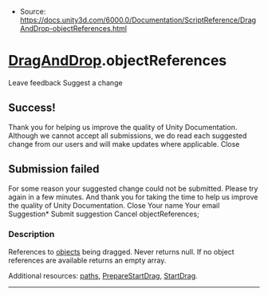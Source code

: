 * Source: https://docs.unity3d.com/6000.0/Documentation/ScriptReference/DragAndDrop-objectReferences.html

#  [DragAndDrop](https://docs.unity3d.com/6000.0/Documentation/ScriptReference/DragAndDrop.html).objectReferences
Leave feedback
Suggest a change
## Success!
Thank you for helping us improve the quality of Unity Documentation. Although we cannot accept all submissions, we do read each suggested change from our users and will make updates where applicable.
Close
## Submission failed
For some reason your suggested change could not be submitted. Please <a>try again</a> in a few minutes. And thank you for taking the time to help us improve the quality of Unity Documentation.
Close
Your name Your email Suggestion* Submit suggestion
Cancel
objectReferences; 
### Description
References to [objects](https://docs.unity3d.com/6000.0/Documentation/ScriptReference/Object.html) being dragged.
Never returns null. If no object references are available returns an empty array.  
  
Additional resources: [paths](https://docs.unity3d.com/6000.0/Documentation/ScriptReference/DragAndDrop-paths.html), [PrepareStartDrag](https://docs.unity3d.com/6000.0/Documentation/ScriptReference/DragAndDrop.PrepareStartDrag.html), [StartDrag](https://docs.unity3d.com/6000.0/Documentation/ScriptReference/DragAndDrop.StartDrag.html).
* * *
